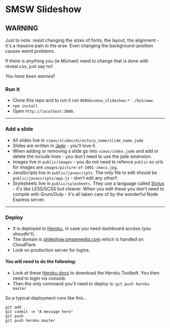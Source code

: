 # SMSW Slideshow

## WARNING

Just to note: resist changing the sizes of fonts, the layout, the alignment - it's a massive pain in the arse. Even changing the background-position causes weird problems.

If there is anything you (ie Michael) need to change that is done with reveal.css, just say no!

_You have been warned!_

### Run it
* Clone this repo and to run it run `DEBUG=smsw_slideshow:* ./bin/www`.
* `npm install`
* Open `http://localhost:3000`.

---

### Add a slide

* All slides live in `views/slides/directory_name/slide_name.jade`
* Slides are written in [Jade](http://jade-lang.com/) - you'll love it.
* When adding or removing a slide go into `views/index.jade` and add or delete the include lines - you don't need to use the jade extension.
* Images live in `public/images` - you do not need to refence `public` so urls for images are `images/picture-of-1001-imacs.jpg`.
* JavaScripts live in `public/javascripts`. The only file to edit should be `public/javascripts/app.js` - don't edit any other!!
* Stylesheets live in `public/sylesheets`. They use a language called [Stylus](http://learnboost.github.io/stylus/) - it's like LESS/SCSS but cleaner. When you edit these you don't need to compile with Grunt/Gulp - it's all taken care of by the wonderful Node Express server.

---

### Deploy

* It is deployed to [Heroku](https://dashboard.heroku.com), in case you need dashboard access (you shoudln't).
* The domain is [slideshow.smswmedia.com](slideshow.smswmedia.com) which is handled on CloudFlare.
* Look on production server for logins.

#### You will need to do the following:
* Look at these [Heroku docs](https://devcenter.heroku.com/articles/getting-started-with-nodejs#set-up) to download the Heroku Toolbelt. You then need to login via console.
* Then the only command you'll need to deploy is: `git push heroku master`

So a typical deployment runs like this...
```
git add .
git commit -m "A message here"
git push
git push heroku master
```
